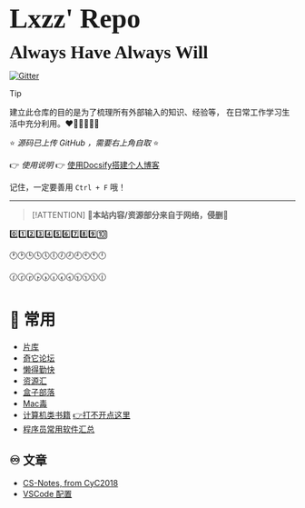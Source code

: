 <font face="Caveat" size="10"><b>Lxzz' Repo</b></font>  

<font face="Caveat" size="6">**Always  Have  Always  Will**</font>  

[![Gitter](https://badges.gitter.im/Lxzz24/community.svg)](https://gitter.im/Lxzz24/community?utm_source=badge&utm_medium=badge&utm_campaign=pr-badge)


> [!TIP]
> 建立此仓库的目的是为了梳理所有外部输入的知识、经验等，
> 在日常工作学习生活中充分利用。❤️🧡💛💚💙💜



⭐ *源码已上传 GitHub ，需要右上角自取* ⭐

👉 *使用说明* 👉 [使用Docsify搭建个人博客](/3-Note/效率/使用Docsify搭建个人博客.md)

记住，一定要善用 `Ctrl + F` 哦！

---


> [!ATTENTION]
> **🔺本站内容/资源部分来自于网络，侵删🔻**


0️⃣1️⃣2️⃣3️⃣4️⃣5️⃣6️⃣7️⃣8️⃣9️⃣🔟

🕐🕑🕒🕓🕔🕕🕖🕗🕘🕙🕚🕛

🕜🕝🕞🕟🕠🕡🕢🕣🕤🕥🕦🕧

# **🔗 常用**

- [片库](https://www.btnull.org/)
- [奇它论坛](https://www.qitabbs.com/)
- [懒得勤快](https://masuit.com/)
- [资源汇](http://ziyuanhuishequ.ysepan.com/) 
- [盒子部落](https://www.hezibuluo.com/)
- [Mac毒](https://www.macdo.cn/)
- [计算机类书籍](https://github.com/itdevbooks/pdf) [👉打不开点这里](/6-Resource/计算机类书籍.md)
- [程序员常用软件汇总](/6-Resource/程序员常用软件汇总.md)

## **♾️ 文章**

- [CS-Notes, from CyC2018](https://github.com/CyC2018/CS-Notes)
- [VSCode 配置](https://juejin.cn/post/7077393092264869924)